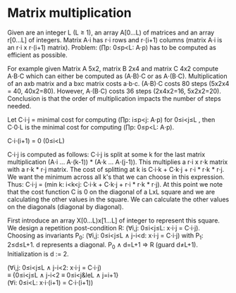 # Matrix multiplication

Given are an integer L (L &ge; 1), an array A\[0...L) of matrices and an array r\[0...L] of integers. Matrix A&sdot;i has r&sdot;i rows and r&sdot;(i+1) columns (matrix A&sdot;i is an r&sdot;i x r&sdot;(i+1) matrix). Problem: (&prod;p: 0&le;p<L: A&sdot;p) has to be computed as efficient as possible.

For example given Matrix A 5x2, matrix B 2x4 and matrix C 4x2 compute A&sdot;B&sdot;C which can either be computed as (A&sdot;B)&sdot;C or as A&sdot;(B&sdot;C). Multiplication of an axb matrix and a bxc matrix costs a&sdot;b&sdot;c. (A&sdot;B)&sdot;C costs 80 steps (5x2x4 = 40, 40x2=80). However, A&sdot;(B&sdot;C) costs 36 steps (2x4x2=16, 5x2x2=20). Conclusion is that the order of multiplication impacts the number of steps needed.

Let C&sdot;i&sdot;j = minimal cost for computing (&prod;p: i&le;p<j: A&sdot;p) for 0&le;i<j&le;L , then C&sdot;0&sdot;L is the minimal cost for computing (&prod;p: 0&le;p<L: A&sdot;p). 

C&sdot;i&sdot;(i+1) = 0 (0&le;i<L)

C&sdot;i&sdot;j is computed as follows: C&sdot;i&sdot;j is split at some k for the last matrix multiplication (A&sdot;i ... A&sdot;(k-1)) * (A&sdot;k ... A&sdot;(j-1)). This multiplies a r&sdot;i x r&sdot;k matrix with a r&sdot;k * r&sdot;j matrix. The cost of splitting at k is C&sdot;i&sdot;k + C&sdot;k&sdot;j + r&sdot;i * r&sdot;k * r&sdot;j. We want the minimum across all k's that we can choose in this expression. Thus: C&sdot;i&sdot;j = (min k: i<k<j: C&sdot;i&sdot;k + C&sdot;k&sdot;j + r&sdot;i * r&sdot;k * r&sdot;j). At this point we note that the cost function C is 0 on the diagonal of a LxL square and we are calculating the other values in the square. We can calculate the other values on the diagonals (diagonal by diagonal).

First introduce an array X\[0...L)x\[1...L] of integer to represent this square. We design a repetition post-condition R: (&forall;i,j: 0&le;i<j&le;L: x&sdot;i&sdot;j = C&sdot;i&sdot;j). Choosing as invariants P<sub>0</sub>: (&forall;i,j: 0&le;i<j&le;L &and; j-i<d: x&sdot;i&sdot;j = C&sdot;i&sdot;j) with P<sub>1</sub>: 2&le;d&le;L+1. d represents a diagonal. P<sub>0</sub> &and; d=L+1 => R (guard d&ne;L+1). Initialization is d := 2. 

(&forall;i,j: 0&le;i<j&le;L &and; j-i<2: x&sdot;i&sdot;j = C&sdot;i&sdot;j) <br/>
&equiv; {0&le;i<j&le;L &and; j-i<2 &equiv; 0&le;i<j&leL &and; j=i+1}<br/>
(&forall;i: 0&le;i<L: x&sdot;i&sdot;(i+1) = C&sdot;i&sdot;(i+1))

